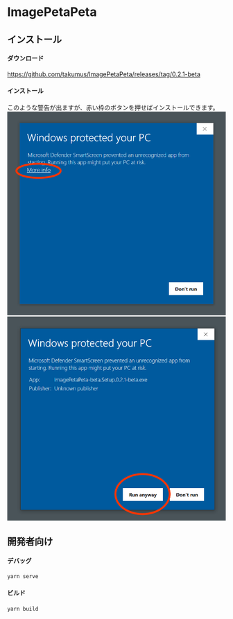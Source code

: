 # ImagePetaPeta
## インストール
#### ダウンロード
<https://github.com/takumus/ImagePetaPeta/releases/tag/0.2.1-beta>
#### インストール
このような警告が出ますが、赤い枠のボタンを押せばインストールできます。
![1](./README/1.png)
![2](./README/2.png)

## 開発者向け

#### デバッグ
```
yarn serve
```

#### ビルド
```
yarn build
```
